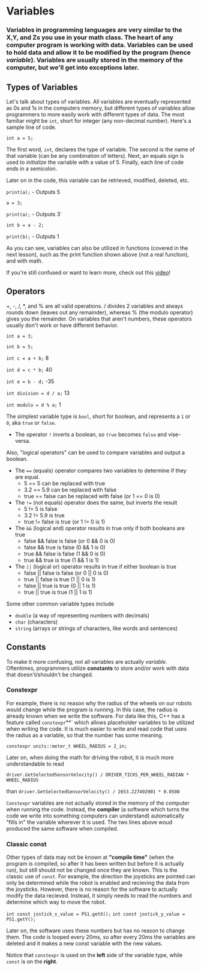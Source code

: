 # Variables
	
### Variables in programming languages are very similar to the X,Y, and Zs you use in your math class. The heart of any computer program is working with data. Variables can be used to hold data and allow it to be modified by the program (hence *variable*). Variables are usually stored in the memory of the computer, but we'll get into exceptions later. 

## Types of Variables

Let's talk about types of variables. All variables are eventually represented as 0s and 1s in the computers memory, but different types of variables allow programmers to more easily work with different types of data. The most familiar might be `int`, short for integer (any non-decimal number). Here's a sample line of code.

`int a = 5;`

The first word, `int`, declares the type of variable. The second is the name of that variable (can be any combination of letters). Next, an equals sign is used to *initialize* the variable with a value of 5. Finally, each line of code ends in a semicolon.

Later on in the code, this variable can be retrieved, modified, deleted, etc. 

`print(a);` - Outputs 5

`a = 3;`

`print(a);` - Outputs 3`

`int b = a - 2;`

`print(b);` - Outputs 1

As you can see, variables can also be utilized in functions (covered in the next lesson), such as the print function shown above (not a real function), and with math.

If you're still confused or want to learn more, check out this [video](https://www.youtube.com/watch?v=zB9RI8_wExo&list=PLlrATfBNZ98dudnM48yfGUldqGD0S4FFb&index=8)!

## Operators

+, -, /, *, and % are all valid operations. / divides 2 variables and always rounds down (leaves out any remainder), whereas % (the modulo operator) gives you the remainder. On variables that aren't numbers, these operators usually don't work or have different behavior.

`int a = 3;`

`int b = 5;`

`int c = a + b;` 8

`int d = c * b;` 40

`int e = b - d;` -35

`int division = d / a;` 13

`int modulo = d % a;` 1

The simplest variable type is `bool`, short for boolean, and represents a `1` or `0`, aka `true` or `false`. 

- The operator `!` inverts a boolean, so `true` becomes `false` and vise-versa. 

Also, "logical operators" can be used to compare variables and output a boolean. 

- The `==` (equals) operator compares two variables to determine if they are equal.
    - 5 == 5 can be replaced with true
    - 3.2 == 5.9 can be replaced with false
    - true == false can be replaced with false (or 1 == 0 is 0)
- The `!=` (not equals) operator does the same, but inverts the result
    - 5 != 5 is false
    - 3.2 != 5.9 is true
    - true != false is true (or 1 != 0 is 1)
- The `&&` (logical and) operator results in true only if both booleans are true
    - false && false is false (or 0 && 0 is 0)
    - false && true is false (0 && 1 is 0)
    - true && false is false (1 && 0 is 0)
    - true && true is true (1 && 1 is 1)
- The `||` (logical or) operator results in true if either boolean is true
    - false || false is false (or 0 || 0 is 0)
    - true || false is true (1 || 0 is 1)
    - false || true is true (0 || 1 is 1)
    - true || true is true (1 || 1 is 1)

Some other common variable types include 
 - `double` (a way of representing numbers with decimals)
 - `char` (characters)
 - `string` (arrays or strings of characters, like words and sentences)

## Constants

To make it more confusing, not all variables are actually *variable*. Oftentimes, programmers utilize **constants** to store and/or work with data that doesn't/shouldn't be changed. 

### Constexpr

For example, there is no reason why the radius of the wheels on our robots would change while the program is running. In this case, the radius is already known when we write the software. For data like this, C++ has a feature called `constexpr`**` which allows placeholder variables to be utilized when writing the code. It is much easier to write and read code that uses the radius as a variable, so that the number has some meaning.

`constexpr units::meter_t WHEEL_RADIUS = 2_in;`

Later on, when doing the math for driving the robot, it is much more understandable to read

`driver.GetSelectedSensorVelocity() / DRIVER_TICKS_PER_WHEEL_RADIAN * WHEEL_RADIUS` 

than `driver.GetSelectedSensorVelocity() / 2653.227492901 * 0.0508`

`Constexpr` variables are not actually stored in the memory of the computer when running the code. Instead, the **compiler** (a software which turns the code we write into something computers can understand) automatically "fills in" the variable wherever it is used. The two lines above woud produced the same software when compiled.

### Classic const

Other types of data may not be known at **"compile time"** (when the program is compiled, so after it has been written but before it is actually run), but still should not be changed once they are known. This is the classic use of `const`. For example, the direction the joysticks are pointed can only be determined while the robot is enabled and recieving the data from the joysticks. However, there is no reason for the software to actually modify the data recieved. Instead, it simply needs to read the numbers and determine which way to move the robot. 

`int const jostick_x_value = PS1.getX();`
`int const jostick_y_value = PS1.getY();`

Later on, the software uses these numbers but has no reason to change them. The code is looped every 20ms, so after every 20ms the variables are deleted and it makes a new const variable with the new values.

Notice that `constexpr` is used on the **left** side of the variable type, while `const` is on the **right**.
